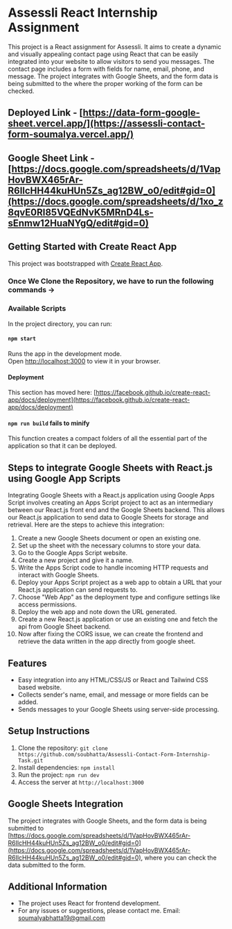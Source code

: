 # Assessli React Internship Assignment

This project is a React assignment for Assessli. It aims to create a dynamic and visually appealing contact page using React that can be easily integrated into your website to allow visitors to send you messages. The contact page includes a form with fields for name, email, phone, and message. The project integrates with Google Sheets, and the form data is being submitted to the where the proper working of the form can be checked.

## Deployed Link - [https://data-form-google-sheet.vercel.app/](https://assessli-contact-form-soumalya.vercel.app/)
## Google Sheet Link - [https://docs.google.com/spreadsheets/d/1VapHovBWX465rAr-R6IlcHH44kuHUn5Zs_ag12BW_o0/edit#gid=0](https://docs.google.com/spreadsheets/d/1xo_z8qvE0RI85VQEdNvK5MRnD4Ls-sEnmw12HuaNYgQ/edit#gid=0)

## Getting Started with Create React App

This project was bootstrapped with [Create React App](https://github.com/facebook/create-react-app).

### Once We Clone the Repository, we have to run the following commands ->

### Available Scripts

In the project directory, you can run:

#### `npm start`

Runs the app in the development mode.\
Open [http://localhost:3000](http://localhost:3000) to view it in your browser.

#### Deployment

This section has moved here: [https://facebook.github.io/create-react-app/docs/deployment](https://facebook.github.io/create-react-app/docs/deployment)

#### `npm run build` fails to minify

This function creates a compact folders of all the essential part of the application so that it can be deployed. 


## Steps to integrate Google Sheets with React.js using Google App Scripts
Integrating Google Sheets with a React.js application using Google Apps Script involves creating an Apps Script project to act as an intermediary between our React.js front end and the Google Sheets backend. This allows our React.js application to send data to Google Sheets for storage and retrieval. Here are the steps to achieve this integration:

1. Create a new Google Sheets document or open an existing one.
2. Set up the sheet with the necessary columns to store your data.
3. Go to the Google Apps Script website.
4. Create a new project and give it a name.
5. Write the Apps Script code to handle incoming HTTP requests and interact with Google Sheets.
6. Deploy your Apps Script project as a web app to obtain a URL that your React.js application can send requests to.
7. Choose "Web App" as the deployment type and configure settings like access permissions.
8. Deploy the web app and note down the URL generated.
9. Create a new React.js application or use an existing one and fetch the api from Google Sheet backend.
10. Now after fixing the CORS issue, we can create the frontend and retrieve the data written in the app directly from google sheet.


## Features
- Easy integration into any HTML/CSS/JS or React and Tailwind CSS based website.
- Collects sender's name, email, and message or more fields can be added.
- Sends messages to your Google Sheets using server-side processing.

## Setup Instructions

1. Clone the repository: `git clone https://github.com/soubhatta/Assessli-Contact-Form-Internship-Task.git`
2. Install dependencies: `npm install`
3. Run the project: `npm run dev`
4. Access the server at `http://localhost:3000`

## Google Sheets Integration

The project integrates with Google Sheets, and the form data is being submitted to [https://docs.google.com/spreadsheets/d/1VapHovBWX465rAr-R6IlcHH44kuHUn5Zs_ag12BW_o0/edit#gid=0](https://docs.google.com/spreadsheets/d/1VapHovBWX465rAr-R6IlcHH44kuHUn5Zs_ag12BW_o0/edit#gid=0), where you can check the data submitted to the form.
  
## Additional Information

- The project uses React for frontend development.
- For any issues or suggestions, please contact me.
Email: [soumalyabhatta19@gmail.com](mailto:soumalyabhatta19@gmail.com)
